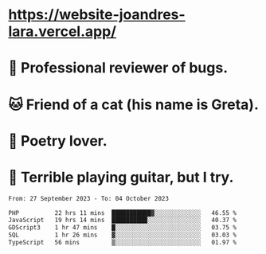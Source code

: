 # https://website-joandres-lara.vercel.app/
# 🐛 Professional reviewer of bugs.
# 🐱 Friend of a cat (his name is Greta).
# 📜 Poetry lover.
# 🎸 Terrible playing guitar, but I try.

<!--START_SECTION:waka-->

```txt
From: 27 September 2023 - To: 04 October 2023

PHP          22 hrs 11 mins  ███████████▓░░░░░░░░░░░░░   46.55 %
JavaScript   19 hrs 14 mins  ██████████░░░░░░░░░░░░░░░   40.37 %
GDScript3    1 hr 47 mins    █░░░░░░░░░░░░░░░░░░░░░░░░   03.75 %
SQL          1 hr 26 mins    ▓░░░░░░░░░░░░░░░░░░░░░░░░   03.03 %
TypeScript   56 mins         ▒░░░░░░░░░░░░░░░░░░░░░░░░   01.97 %
```

<!--END_SECTION:waka-->
